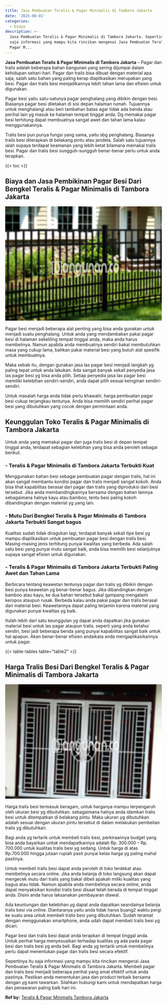 ```yaml
---
title: Jasa Pembuatan Teralis & Pagar Minimalis di Tambora Jakarta
date: '2025-08-01'
categories:
  - biaya
description: >-
  Jasa Pembuatan Teralis & Pagar Minimalis di Tambora Jakarta. Sepertinya itu
  saja informasi yang mampu kita rincikan mengenai Jasa Pembuatan Teralis &
  Pagar M...
---
```


**Jasa Pembuatan Teralis & Pagar Minimalis di Tambora Jakarta** – Pagar dan tralis adalah beberapa bahan bangunan yang sering dijumpai dalam kehidupan sehari-hari. Pagar dan trails bisa dibuat dengan material apa saja, salah satu bahan yang paling kerap diaplikasikan merupakan yang besi. Pagar dan trails besi menjadikannya lebih tahan lama dan efisien untuk digunakan.

Pagar besi yaitu satu-satunya pagar penghalang yang dibikin dengan besi. Biasanya pagar besi diletakan di sisi depan halaman rumah. Tujuannya untuk menghalangi atau beri tambahan batas agar tidak ada benda atau perihal lain yg masuk ke halaman tempat tinggal anda. Dg memakai pagar besi terhitung dapat membuatnya sangat awet dan tahan lama kalau menggunakannya.

Tralis besi pun punya fungsi yang sama, yaitu sbg penghalang. Biasanya trails besi diterapkan di belakang pintu atau jendela. Salah satu tujuannya ialah supaya terdapat keamanan yang lebih ketat bilamana memakai tralis besi. Pagar dan tralis besi sungguh-sungguh benar-benar perlu untuk anda terapkan.

{{< toc >}}

## Biaya dan Jasa Pembikinan Pagar Besi Dari Bengkel Teralis & Pagar Minimalis di Tambora Jakarta

![Jasa Pembuatan Teralis & Pagar Minimalis di Tambora Jakarta](/images/pagar-minimalis-murah-36.png)

Pagar besi menjadi beberapa alat penting yang bisa anda gunakan untuk menjadi suatu penghalang. Untuk anda yang mendambakan pakai pagar besi di halaman sekeliling tempat tinggal anda, maka anda harus membelinya. Namun apabila anda membuatnya sendiri bakal membutuhkan masa yang cukup lama, bahkan pakai material besi yang butuh alat spesifik untuk membuatnya.

Maka sebab itu, dengan gunakan jasa las pagar besi menjadi langkah yg paling tepat untuk anda lakukan. Ada sangat banyak sekali penyedia jasa las pagar besi yg bisa anda pilih. Setiap penyedia jasa las pagar besi memiliki kelebihan sendiri-sendiri, anda dapat pilih sesuai keinginan sendiri-sendiri.

Untuk masalah harga anda tidak perlu khawatir, harga pembuatan pagar besi cukup terjangkau tentunya. Anda bisa memilih sendiri perihal pagar besi yang dibutuhkan yang cocok dengan permintaan anda.

## Keunggulan Toko Teralis & Pagar Minimalis di Tambora Jakarta

Untuk anda yang memakai pagar dan juga tralis besi di depan tempat tinggal anda, terdapat sebagian kelebihan yang bisa anda peroleh sebagai berikut.

### \- Teralis & Pagar Minimalis di Tambora Jakarta Terbukti Kuat

Menggunakan bahan besi sebagai pembuatan pagar dengan tralis, hal ini akan sangat membantu kondisi pagar dan tralis menjadi sangat kokoh. Anda bisa lihat kapabilitas berasal dari pagar dan tralis yang diproduksi dari besi tersebut. Jika anda membandingkannya bersama dengan bahan lainnya sebagaimana halnya kayu atau bamboo, tentu besi paling kokoh dibandingkan dengan material yg yang lain.

### \- Mutu Dari Bengkel Teralis & Pagar Minimalis di Tambora Jakarta Terbukti Sangat bagus

Kualitas sudah tidak diragukan lagi, terdapat banyak sekali tipe besi yg mampu diaplikasikan untuk pembuatan pagar besi dengan tralis besi. Masing-masing jenis terhitung punyai kwalitas yang berbeda. Ada salah satu besi yang punyai mutu sangat baik, anda bisa memilih besi selanjutnya supaya sangat efisien untuk digunakan.

### \- Teralis & Pagar Minimalis di Tambora Jakarta Terbukti Paling Awet dan Tahan Lama

Berbicara tentang keawetan tentunya pagar dan tralis yg dibikin dengan besi punya keawetan yg benar-benar bagus. Jika dibandingkan dengan bamboo atau kayu, ke dua bahan tersebut bakal gampang mengalami keropos ataupun rusak. Berbeda kalau anda pakai pagar dan tralis berasal dari material besi. Keawetannya dapat paling terjamin karena material yang digunakan punyai kwalitas yg baik.

Itulah lebih dari satu keunggulan yg dapat anda dapatkan jika gunakan material besi untuk las pagar ataupun tralis. seperti yang anda ketahui sendiri, besi jadi beberapa benda yang punyai kapabilitas sangat baik untuk hal apapun. Akan benar-benar efisien andaikata anda mengaplikasikannya untuk pagar.

{{< table-tables table="table2" >}}

## Harga Tralis Besi Dari Bengkel Teralis & Pagar Minimalis di Tambora Jakarta

![Jasa Pembuatan Teralis & Pagar Minimalis di Tambora Jakarta](/images/teralis-minimalis-murah-17.png)

Harga tralis besi termasuk beragam, untuk harganya mampu terpengaruh oleh ukuran besi yg dibutuhkan. sebagaimana halnya anda idamkan tralis besi untuk ditempatkan di belakang pintu. Maka ukuran yg dibutuhkan adalah sesuai dengan ukuran pintu tersebut di dalam melakukan pembelian tralis yg dibutuhkan.

Bagi anda yg tertarik untuk membeli tralis besi, perkiraannya budget yang bisa anda bayarkan untuk mendapatkannya adalah Rp. 300.000 – Rp. 700.000 untuk kualitas tralis besi yg sedang. Untuk harga di atas Rp.700.000 hingga jutaan rupiah pasti punyai kelas harga yg paling mahal pastinya.

Untuk membeli tralis besi dapat anda peroleh di toko terdekat atau membelinya secara online. Jika anda belanja di toko langsung akan dapat mengecek mutu dari tralis yang bakal dibeli apakah miliki kualitas yang bagus atau tidak. Namun apabila anda membelinya secara online, anda dapat menyaksikan kondisi tralis besi disaat telah berada di tempat tinggal anda. Disini anda harus laksanakan pembayaran diawal.

Ada keuntungan dan kelebihan yg dapat anda dapatkan seandainya belanja tralis besi via online. Diantaranya yaitu anda tidak harus buang2 waktu pergi ke suatu area untuk membeli tralis besi yang dibutuhkan. Sudah teramat dengan menggunakan smartphone, anda udah dapat membeli tralis besi yg dicari.

Pagar besi dan tralis besi dapat anda terapkan di tempat tinggal anda. Untuk perihal harga menyesuaikan terhadap kualitas yg ada pada pagar besi dan tralis besi yg anda beli. Bagi anda yg tertarik untuk membelinya perlu dapat menentukan pagar dan tralis besi secara efektif.

Sepertinya itu saja informasi yang mampu kita rincikan mengenai Jasa Pembuatan Teralis & Pagar Minimalis di Tambora Jakarta. Membeli pagar dan tralis besi menjadi beberapa perihal yang amat efektif untuk anda pastinya. Pastikan anda menentukan jasa dan product terbaik bersama dengan yg kami tawarkan. Silahkan hubungi kami untuk mendapatkan harga dan penawaran paling baik hari ini.

**Ref by:** [Teralis & Pagar Minimalis Tambora Jakarta](https://id.wikipedia.org/wiki/Teralis)
